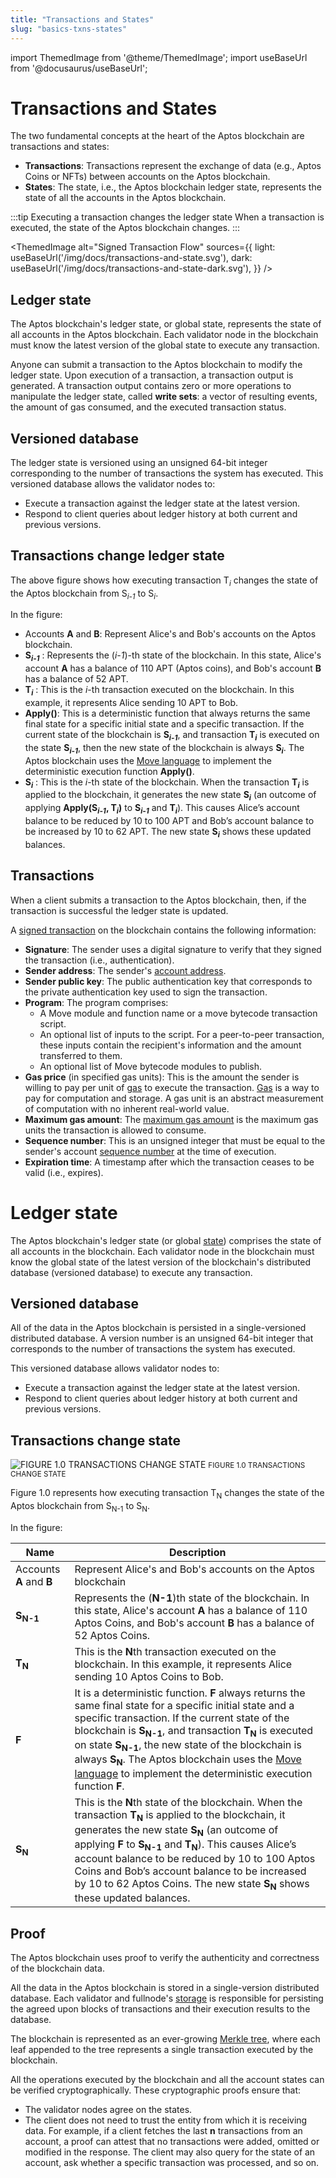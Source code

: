 ```yaml
---
title: "Transactions and States"
slug: "basics-txns-states"
---
```


import ThemedImage from '@theme/ThemedImage';
import useBaseUrl from '@docusaurus/useBaseUrl';

# Transactions and States

The two fundamental concepts at the heart of the Aptos blockchain are transactions and states:

* **Transactions**: Transactions represent the exchange of data (e.g., Aptos Coins or NFTs) between accounts on the Aptos blockchain.
* **States**: The state, i.e., the Aptos blockchain ledger state, represents the state of all the accounts in the Aptos blockchain. 

:::tip Executing a transaction changes the ledger state
When a transaction is executed, the state of the Aptos blockchain changes.
:::

<ThemedImage
alt="Signed Transaction Flow"
sources={{
    light: useBaseUrl('/img/docs/transactions-and-state.svg'),
    dark: useBaseUrl('/img/docs/transactions-and-state-dark.svg'),
  }}
/>

## Ledger state

The Aptos blockchain's ledger state, or global state, represents the state of all accounts in the Aptos blockchain. Each validator node in the blockchain must know the latest version of the global state to execute any transaction.

Anyone can submit a transaction to the Aptos blockchain to modify the ledger state. Upon execution of a transaction, a transaction output is generated. A transaction output contains zero or more operations to manipulate the ledger state, called **write sets**: a vector of resulting events, the amount of gas consumed, and the executed transaction status.

## Versioned database

The ledger state is versioned using an unsigned 64-bit integer corresponding to the number of transactions the system has executed. This versioned database allows the validator nodes to:

- Execute a transaction against the ledger state at the latest version.
- Respond to client queries about ledger history at both current and previous versions.

## Transactions change ledger state

The above figure shows how executing transaction T<sub>*i*</sub> changes the state of the Aptos blockchain from S<sub>*i-1*</sub> to S<sub>*i*</sub>.

In the figure:

- Accounts **A** and **B**: Represent Alice's and Bob's accounts on the Aptos blockchain. 
- **S<sub>*i-1*</sub>** : Represents the (*i-1*)-th state of the blockchain. In this state, Alice's account **A** has a balance of 110 APT (Aptos coins), and Bob's account **B** has a balance of 52 APT.
- **T<sub>*i*</sub>** : This is the *i*-th transaction executed on the blockchain. In this example, it represents Alice sending 10 APT to Bob.
- **Apply()**: This is a deterministic function that always returns the same final state for a specific initial state and a specific transaction. If the current state of the blockchain is **S<sub>*i-1*</sub>**, and transaction **T<sub>*i*</sub>** is executed on the state **S<sub>*i-1*</sub>**, then the new state of the blockchain is always **S<sub>*i*</sub>**. The Aptos blockchain uses the [Move language](https://move-language.github.io/move/) to implement the deterministic execution function **Apply()**. 
- **S<sub>*i*</sub>** : This is the *i*-th state of the blockchain. When the transaction **T<sub>*i*</sub>** is applied to the blockchain, it generates the new state **S<sub>*i*</sub>** (an outcome of applying **Apply(S<sub>*i-1*</sub>, T<sub>*i*</sub>)** to **S<sub>*i-1*</sub>** and **T<sub>*i*</sub>**). This causes Alice’s account balance to be reduced by 10 to 100 APT and Bob’s account balance to be increased by 10 to 62 APT. The new state **S<sub>*i*</sub>** shows these updated balances.

## Transactions

When a client submits a transaction to the Aptos blockchain, then, if the transaction is successful the ledger state is updated.

A [signed transaction](/guides/sign-a-transaction.md) on the blockchain contains the following information:

- **Signature**: The sender uses a digital signature to verify that they signed the transaction (i.e., authentication).
- **Sender address**: The sender's [account address](/concepts/basics-accounts#account-address).
- **Sender public key**: The public authentication key that corresponds to the private authentication key used to sign the transaction.
- **Program**: The program comprises:
  - A Move module and function name or a move bytecode transaction script.
  - An optional list of inputs to the script. For a peer-to-peer transaction, these inputs contain the recipient's information and the amount transferred to them.
  - An optional list of Move bytecode modules to publish.
- **Gas price** (in specified gas units): This is the amount the sender is willing to pay per unit of [gas](basics-gas-txn-fee.md) to execute the transaction. [Gas](basics-gas-txn-fee.md) is a way to pay for computation and storage. A gas unit is an abstract measurement of computation with no inherent real-world value.
- **Maximum gas amount**: The [maximum gas amount](/concepts/basics-gas-txn-fee#gas-and-transaction-fee-on-the-aptos-blockchain) is the maximum gas units the transaction is allowed to consume.
- **Sequence number**: This is an unsigned integer that must be equal to the sender's account [sequence number](/concepts/basics-accounts#account-sequence-number) at the time of execution.
- **Expiration time**: A timestamp after which the transaction ceases to be valid (i.e., expires).

# Ledger state

The Aptos blockchain's ledger state (or global [state](/reference/glossary#state)) comprises the state of all accounts in the blockchain. Each validator node in the blockchain must know the global state of the latest version of the blockchain's distributed database (versioned database) to execute any transaction.

## Versioned database

All of the data in the Aptos blockchain is persisted in a single-versioned distributed database. A version number is an unsigned 64-bit integer that corresponds to the number of transactions the system has executed.

This versioned database allows validator nodes to:

- Execute a transaction against the ledger state at the latest version.
- Respond to client queries about ledger history at both current and previous versions.

## Transactions change state

![FIGURE 1.0 TRANSACTIONS CHANGE STATE](/img/docs/transactions.svg)
<small className="figure">FIGURE 1.0 TRANSACTIONS CHANGE STATE</small>

Figure 1.0 represents how executing transaction T<sub>N</sub> changes the state of the Aptos blockchain from S<sub>N-1</sub> to S<sub>N</sub>.

In the figure:

| Name | Description |
| ---- | ----------- |
| Accounts **A** and **B** | Represent Alice's and Bob's accounts on the Aptos blockchain |
| **S<sub>N-1</sub>** | Represents the (**N-1**)th state of the blockchain. In this state, Alice's account **A** has a balance of 110 Aptos Coins, and Bob's account **B** has a balance of 52 Aptos Coins. |
| **T<sub>N</sub>** | This is the **N**th transaction executed on the blockchain. In this example, it represents Alice sending 10 Aptos Coins to Bob. |
| **F** | It is a deterministic function. **F** always returns the same final state for a specific initial state and a specific transaction. If the current state of the blockchain is **S<sub>N-1</sub>**, and transaction **T<sub>N</sub>** is executed on state **S<sub>N-1</sub>**, the new state of the blockchain is always **S<sub>N</sub>**. The Aptos blockchain uses the [Move language](https://move-language.github.io/move/) to implement the deterministic execution function **F**. |
| **S<sub>N</sub>** | This is the **N**th state of the blockchain. When the transaction **T<sub>N</sub>** is applied to the blockchain, it generates the new state **S<sub>N</sub>** (an outcome of applying **F** to **S<sub>N-1</sub>** and **T<sub>N</sub>**). This causes Alice’s account balance to be reduced by 10 to 100 Aptos Coins and Bob’s account balance to be increased by 10 to 62 Aptos Coins. The new state **S<sub>N</sub>** shows these updated balances. |

## Proof

The Aptos blockchain uses proof to verify the authenticity and correctness of the blockchain data.

All the data in the Aptos blockchain is stored in a single-version distributed database. Each validator and fullnode's [storage](basics-validator-nodes.md#storage) is responsible for persisting the agreed upon blocks of transactions and their execution results to the database. 

The blockchain is represented as an ever-growing [Merkle tree](/reference/glossary#merkle-trees), where each leaf appended to the tree represents a single transaction executed by the blockchain.

All the operations executed by the blockchain and all the account states can be verified cryptographically. These cryptographic proofs ensure that:
- The validator nodes agree on the states. 
- The client does not need to trust the entity from which it is receiving data. For example, if a client fetches the last **n** transactions from an account, a proof can attest that no transactions were added, omitted or modified in the response. The client may also query for the state of an account, ask whether a specific transaction was processed, and so on.
